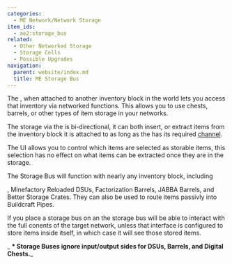 ```yaml
---
categories:
  - ME Network/Network Storage
item_ids:
  - ae2:storage_bus
related:
  - Other Networked Storage
  - Storage Cells
  - Possible Upgrades
navigation:
  parent: website/index.md
  title: ME Storage Bus
---
```


The <ItemLink id="storage_bus"/>, when attached
to another inventory block in the world lets you access that inventory via
networked functions. This allows you to use chests, barrels, or other types of
item storage in your networks.

The storage via the <ItemLink id="storage_bus"/>
is bi-directional, it can both insert, or extract items from the inventory
block it is attached to as long as the <ItemLink
id="storage_bus"/> has its required
[channel](../channels.md).

The UI allows you to control which items are selected as storable items, this
selection has no effect on what items can be extracted once they are in the
storage.

The Storage Bus will function with nearly any inventory block, including

<ItemLink id="interface" />, Minefactory Reloaded DSUs, Factorization Barrels,
JABBA Barrels, and Better Storage Crates. They can also be used to route items
passivly into Buildcraft Pipes.

If you place a storage bus on an <ItemLink
id="interface"/> the storage bus will be able to
interact with the full conents of the target network, unless that interface is
configured to store items inside itself, in which case it will see those
stored items.

_ **\* Storage Buses ignore input/output sides for DSUs, Barrels, and Digital
Chests.**_

<RecipeFor id="storage_bus" />
